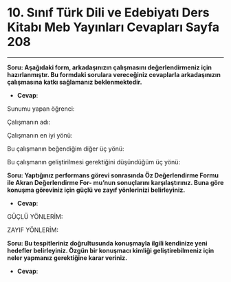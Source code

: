 # 10. Sınıf Türk Dili ve Edebiyatı Ders Kitabı Meb Yayınları Cevapları Sayfa 208

---

**Soru: Aşağıdaki form, arkadaşınızın çalışmasını değerlendirmeniz için hazırlanmıştır. Bu formdaki sorulara vereceğiniz cevaplarla arkadaşınızın çalışmasına katkı sağlamanız beklenmektedir.**

-   **Cevap**:

Sunumu yapan öğrenci:

 Çalışmanın adı:

 Çalışmanın en iyi yönü:

 Bu çalışmanın beğendiğim diğer üç yönü:

 Bu çalışmanın geliştirilmesi gerektiğini düşündüğüm üç yönü:

**Soru: Yaptığınız performans görevi sonrasında Öz Değerlendirme Formu ile Akran Değerlendirme For- mu’nun sonuçlarını karşılaştırınız. Buna göre konuşma göreviniz için güçlü ve zayıf yönlerinizi belirleyiniz.**

-   **Cevap**:

GÜÇLÜ YÖNLERİM:

 ZAYIF YÖNLERİM:

**Soru: Bu tespitleriniz doğrultusunda konuşmayla ilgili kendinize yeni hedefler belirleyiniz. Özgün bir konuşmacı kimliği geliştirebilmeniz için neler yapmanız gerektiğine karar veriniz.**

-   **Cevap**: